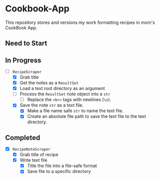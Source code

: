 # Cookbook-App

This repository stores and versions my work formatting recipes in mom's CookBook App.

## Need to Start

## In Progress

- [ ] `RecipeScraper`
    - [X] Grab title
    - [X] Get the notes as a `ResultSet`
    - [X] Load a text root directory as an argument
    - [ ] Process the `ResultSet` note object into a `str`
        - [ ] Replace the `<br>` tags with newlines (`\n`).
    - [X] Save the note `str` as a text file.
        - [X] Make a file name safe `str` to name the text file.
        - [X] Create an absolute file path to save the text file to the text directory.

## Completed

- [X] `RecipeNoteScraper`
    - [X] Grab title of recipe
    - [X] Write text file
        - [X] Title the file into a file-safe format
        - [X] Save file to a specific directory